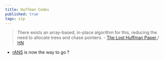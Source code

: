 ```yaml
---
title: Huffman Codes
published: true
tags: zip
---
```

> There exists an array-based, in-place algorithm for this, reducing the need to allocate trees and chase pointers. - [The Lost Huffman Paper ](https://cbloomrants.blogspot.com/2010/08/08-12-10-lost-huffman-paper.html) / [HN](https://news.ycombinator.com/item?id=40872332) 

- [rANS](https://github.com/DarekKrawczyk/rANS-Compressor) is now the way to go ?